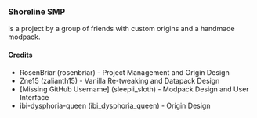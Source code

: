 ### Shoreline SMP
is a project by a group of friends with custom origins and a handmade modpack.

#### Credits
- RosenBriar (rosenbriar) - Project Management and Origin Design
- Zne15 (zalianth15) - Vanilla Re-tweaking and Datapack Design
- \[Missing GitHub Username\] (sleepii_sloth) - Modpack Design and User Interface
- ibi-dysphoria-queen (ibi_dysphoria_queen) - Origin Design
